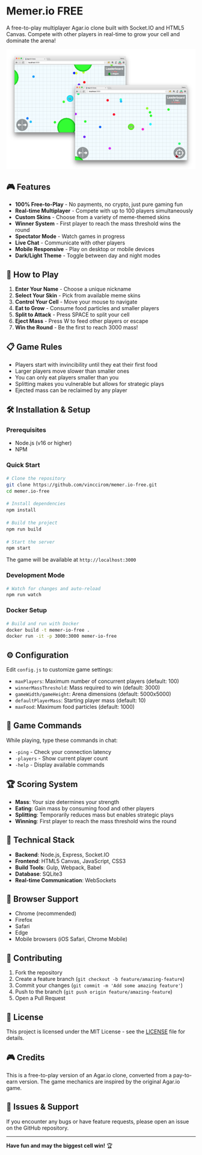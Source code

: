 # Memer.io FREE

A free-to-play multiplayer Agar.io clone built with Socket.IO and HTML5 Canvas. Compete with other players in real-time to grow your cell and dominate the arena!

![Game Screenshot](screenshot.png)

## 🎮 Features

- **100% Free-to-Play** - No payments, no crypto, just pure gaming fun
- **Real-time Multiplayer** - Compete with up to 100 players simultaneously
- **Custom Skins** - Choose from a variety of meme-themed skins
- **Winner System** - First player to reach the mass threshold wins the round
- **Spectator Mode** - Watch games in progress
- **Live Chat** - Communicate with other players
- **Mobile Responsive** - Play on desktop or mobile devices
- **Dark/Light Theme** - Toggle between day and night modes

## 🚀 How to Play

1. **Enter Your Name** - Choose a unique nickname
2. **Select Your Skin** - Pick from available meme skins
3. **Control Your Cell** - Move your mouse to navigate
4. **Eat to Grow** - Consume food particles and smaller players
5. **Split to Attack** - Press SPACE to split your cell
6. **Eject Mass** - Press W to feed other players or escape
7. **Win the Round** - Be the first to reach 3000 mass!

## 📋 Game Rules

- Players start with invincibility until they eat their first food
- Larger players move slower than smaller ones
- You can only eat players smaller than you
- Splitting makes you vulnerable but allows for strategic plays
- Ejected mass can be reclaimed by any player

## 🛠 Installation & Setup

### Prerequisites
- Node.js (v16 or higher)
- NPM

### Quick Start
```bash
# Clone the repository
git clone https://github.com/vinccirom/memer.io-free.git
cd memer.io-free

# Install dependencies
npm install

# Build the project
npm run build

# Start the server
npm start
```

The game will be available at `http://localhost:3000`

### Development Mode
```bash
# Watch for changes and auto-reload
npm run watch
```

### Docker Setup
```bash
# Build and run with Docker
docker build -t memer-io-free .
docker run -it -p 3000:3000 memer-io-free
```

## ⚙️ Configuration

Edit `config.js` to customize game settings:

- `maxPlayers`: Maximum number of concurrent players (default: 100)
- `winnerMassThreshold`: Mass required to win (default: 3000)
- `gameWidth/gameHeight`: Arena dimensions (default: 5000x5000)
- `defaultPlayerMass`: Starting player mass (default: 10)
- `maxFood`: Maximum food particles (default: 1000)

## 🎯 Game Commands

While playing, type these commands in chat:

- `-ping` - Check your connection latency
- `-players` - Show current player count
- `-help` - Display available commands

## 🏆 Scoring System

- **Mass**: Your size determines your strength
- **Eating**: Gain mass by consuming food and other players
- **Splitting**: Temporarily reduces mass but enables strategic plays
- **Winning**: First player to reach the mass threshold wins the round

## 🔧 Technical Stack

- **Backend**: Node.js, Express, Socket.IO
- **Frontend**: HTML5 Canvas, JavaScript, CSS3
- **Build Tools**: Gulp, Webpack, Babel
- **Database**: SQLite3
- **Real-time Communication**: WebSockets

## 📱 Browser Support

- Chrome (recommended)
- Firefox
- Safari
- Edge
- Mobile browsers (iOS Safari, Chrome Mobile)

## 🤝 Contributing

1. Fork the repository
2. Create a feature branch (`git checkout -b feature/amazing-feature`)
3. Commit your changes (`git commit -m 'Add some amazing feature'`)
4. Push to the branch (`git push origin feature/amazing-feature`)
5. Open a Pull Request

## 📄 License

This project is licensed under the MIT License - see the [LICENSE](LICENSE) file for details.

## 🎮 Credits

This is a free-to-play version of an Agar.io clone, converted from a pay-to-earn version. The game mechanics are inspired by the original Agar.io game.

## 🐛 Issues & Support

If you encounter any bugs or have feature requests, please open an issue on the GitHub repository.

---

**Have fun and may the biggest cell win!** 🏆
